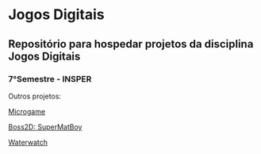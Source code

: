 # Jogos Digitais

## Repositório para hospedar projetos da disciplina Jogos Digitais 

### 7°Semestre - INSPER

Outros projetos:

[Microgame](https://github.com/Pellizzon/microgame)

[Boss2D: SuperMatBoy](https://github.com/thiagoverardo/SuperMatBoy)

[Waterwatch](https://github.com/thiagoverardo/Waterwatch)
